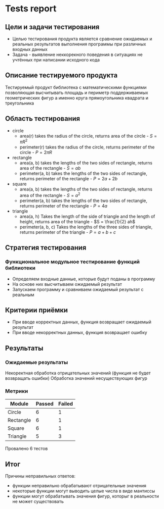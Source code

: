# Tests report

## Цели и задачи тестирования

- Целью тестирования продукта является сравнение ожидаемых и реальных
результатов выполнения программы при различных входных данных
- Задача - выявление неккорекного поведения в ситуациях не учтённых при написании
исходного кода
  
## Описание тестируемого продукта

Тестируемый продукт библиотека с математическими функциями
позволяющая высчитывать площадь и периметр поддерживаемых 
геометрических фигур а именно круга прямоугольника квадрата и треугольника

## Область тестирования

- circle
  - area(r)
  takes the radius of the circle, returns area of the circle - $S = \pi R^2$
  - perimeter(r)
  takes the radius of the circle, returns perimeter of the circle - $P = 2\pi R$
- rectangle
  - area(a, b)
  takes the lengths of the two sides of rectangle, returns area of the rectangle - $S = ab$
  - perimeter(a, b)
  takes the lengths of the two sides of rectangle, returns perimeter of the rectangle - $P = 2a + 2b$
- square
  - area(a, b)
  takes the lengths of the two sides of rectangle, returns area of the rectangle - $S = a^2$
  - perimeter(a, b)
  takes the lengths of the two sides of rectangle, returns perimeter of the rectangle - $P = 4a$
- triangle
  - area(a, h)
  Takes the length of the side of triangle and the length of height, returns area of the triangle - $S = \frac{1}{2} ah$
  - perimeter(a, b, c)
  Takes the lengths of the three sides of triangle, returns perimeter of the triangle - $P = a + b + c$
    
## Стратегия тестирования

### Функциональное модульное тестирование функций библиотеки
- Определяем входные данные, которые будут поданы в программу
- На основе них высчитываем ожидаемый результат
- Запускаем программу и сравниваем ожидаемый результат с реальным

## Критерии приёмки
- При вводе корректных данных, функция возвращает ожидаемый результат
- При вводе некорректных данных, функция возвращает ошибку

## Результаты
### Ожидаемые результаты
Некоректная обработка отрицательных значений (функция не будет возвращать ошибки)
Обработка значений несуществующих фигур

### Метрики
| Module | Passed | Failed |
|--------|--------|--------|
| Circle    | 6      | 1      |
| Rectangle | 6      | 1      |
| Square    | 6      | 1      |
| Triangle  | 5      | 3      |
Провалено 6 тестов

## Итог
Причины неправильных ответов:
- функции неправильно обрабатывают отрицательные значения
- некоторые функции могут выводить целые числа в виде мантиссы
- функции могут обрабатывать значения фигур, которыг в реальности не может существовать



